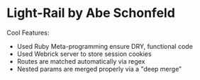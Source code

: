 Light-Rail by Abe Schonfeld
===========
Cool Features:

+	Used Ruby Meta-programming ensure DRY, functional code 
+	Used Webrick server to store session cookies
+	Routes are matched automatically via regex
+	Nested params are merged properly via a "deep merge"
